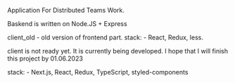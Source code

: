 Application For Distributed Teams Work.

  Baskend is written on Node.JS + Express

  client_old - old version of frontend part. stack:
    - React, Redux, less.
  
  client is not ready yet. It is currently being developed. I hope that I will finish this project by 01.06.2023 
  
  stack:
    - Next.js, React, Redux, TypeScript, styled-components
    
 


